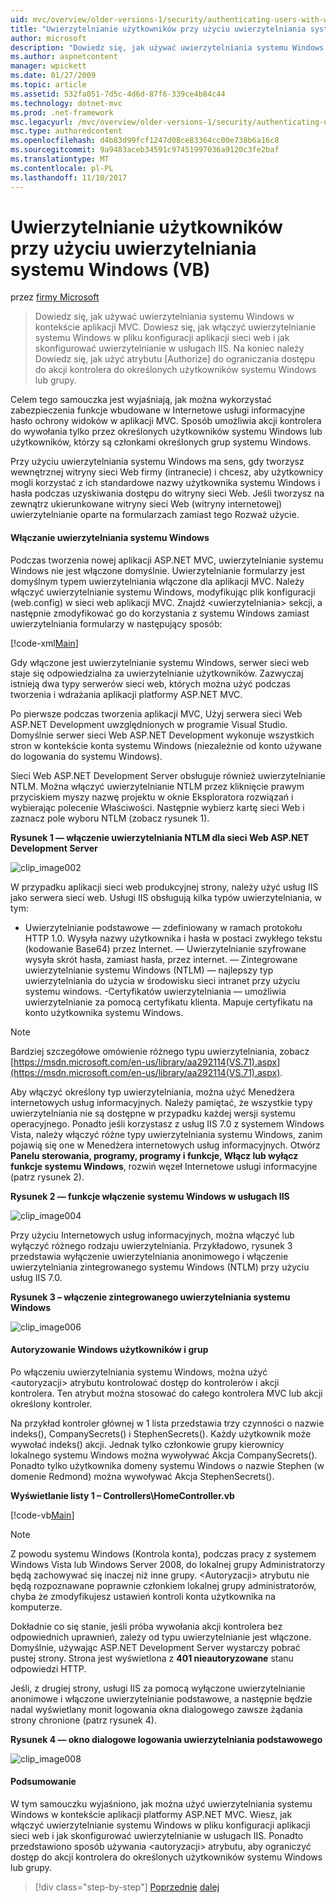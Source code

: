 ```yaml
---
uid: mvc/overview/older-versions-1/security/authenticating-users-with-windows-authentication-vb
title: "Uwierzytelnianie użytkowników przy użyciu uwierzytelniania systemu Windows (VB) | Dokumentacja firmy Microsoft"
author: microsoft
description: "Dowiedz się, jak używać uwierzytelniania systemu Windows w kontekście aplikacji MVC. Możesz dowiedzieć się, jak włączyć uwierzytelnianie systemu Windows w Twojej aplikacji sieci web co..."
ms.author: aspnetcontent
manager: wpickett
ms.date: 01/27/2009
ms.topic: article
ms.assetid: 532fa051-7d5c-4d6d-87f6-339ce4b84c44
ms.technology: dotnet-mvc
ms.prod: .net-framework
msc.legacyurl: /mvc/overview/older-versions-1/security/authenticating-users-with-windows-authentication-vb
msc.type: authoredcontent
ms.openlocfilehash: d4b83d99fcf1247d08ce83364cc00e738b6a16c8
ms.sourcegitcommit: 9a9483aceb34591c97451997036a9120c3fe2baf
ms.translationtype: MT
ms.contentlocale: pl-PL
ms.lasthandoff: 11/10/2017
---
```

<a name="authenticating-users-with-windows-authentication-vb"></a>Uwierzytelnianie użytkowników przy użyciu uwierzytelniania systemu Windows (VB)
====================
przez [firmy Microsoft](https://github.com/microsoft)

> Dowiedz się, jak używać uwierzytelniania systemu Windows w kontekście aplikacji MVC. Dowiesz się, jak włączyć uwierzytelnianie systemu Windows w pliku konfiguracji aplikacji sieci web i jak skonfigurować uwierzytelnianie w usługach IIS. Na koniec należy Dowiedz się, jak użyć atrybutu [Authorize] do ograniczania dostępu do akcji kontrolera do określonych użytkowników systemu Windows lub grupy.


Celem tego samouczka jest wyjaśniają, jak można wykorzystać zabezpieczenia funkcje wbudowane w Internetowe usługi informacyjne hasło ochrony widoków w aplikacji MVC. Sposób umożliwia akcji kontrolera do wywołania tylko przez określonych użytkowników systemu Windows lub użytkowników, którzy są członkami określonych grup systemu Windows.

Przy użyciu uwierzytelniania systemu Windows ma sens, gdy tworzysz wewnętrznej witryny sieci Web firmy (intranecie) i chcesz, aby użytkownicy mogli korzystać z ich standardowe nazwy użytkownika systemu Windows i hasła podczas uzyskiwania dostępu do witryny sieci Web. Jeśli tworzysz na zewnątrz ukierunkowane witryny sieci Web (witryny internetowej) uwierzytelnianie oparte na formularzach zamiast tego Rozważ użycie.

#### <a name="enabling-windows-authentication"></a>Włączanie uwierzytelniania systemu Windows

Podczas tworzenia nowej aplikacji ASP.NET MVC, uwierzytelnianie systemu Windows nie jest włączone domyślnie. Uwierzytelnianie formularzy jest domyślnym typem uwierzytelniania włączone dla aplikacji MVC. Należy włączyć uwierzytelnianie systemu Windows, modyfikując plik konfiguracji (web.config) w sieci web aplikacji MVC. Znajdź &lt;uwierzytelniania&gt; sekcji, a następnie zmodyfikować go do korzystania z systemu Windows zamiast uwierzytelniania formularzy w następujący sposób:

[!code-xml[Main](authenticating-users-with-windows-authentication-vb/samples/sample1.xml)]

Gdy włączone jest uwierzytelnianie systemu Windows, serwer sieci web staje się odpowiedzialna za uwierzytelnianie użytkowników. Zazwyczaj istnieją dwa typy serwerów sieci web, których można użyć podczas tworzenia i wdrażania aplikacji platformy ASP.NET MVC.

Po pierwsze podczas tworzenia aplikacji MVC, Użyj serwera sieci Web ASP.NET Development uwzględnionych w programie Visual Studio. Domyślnie serwer sieci Web ASP.NET Development wykonuje wszystkich stron w kontekście konta systemu Windows (niezależnie od konto używane do logowania do systemu Windows).

Sieci Web ASP.NET Development Server obsługuje również uwierzytelnianie NTLM. Można włączyć uwierzytelnianie NTLM przez kliknięcie prawym przyciskiem myszy nazwę projektu w oknie Eksploratora rozwiązań i wybierając polecenie Właściwości. Następnie wybierz kartę sieci Web i zaznacz pole wyboru NTLM (zobacz rysunek 1).

**Rysunek 1 — włączenie uwierzytelniania NTLM dla sieci Web ASP.NET Development Server**

![clip_image002](authenticating-users-with-windows-authentication-vb/_static/image1.jpg)

W przypadku aplikacji sieci web produkcyjnej strony, należy użyć usług IIS jako serwera sieci web. Usługi IIS obsługują kilka typów uwierzytelniania, w tym:

- Uwierzytelnianie podstawowe — zdefiniowany w ramach protokołu HTTP 1.0. Wysyła nazwy użytkownika i hasła w postaci zwykłego tekstu (kodowanie Base64) przez Internet. — Uwierzytelnianie szyfrowane wysyła skrót hasła, zamiast hasła, przez internet. — Zintegrowane uwierzytelnianie systemu Windows (NTLM) — najlepszy typ uwierzytelniania do użycia w środowisku sieci intranet przy użyciu systemu windows. -Certyfikatów uwierzytelniania — umożliwia uwierzytelnianie za pomocą certyfikatu klienta. Mapuje certyfikatu na konto użytkownika systemu Windows.

> [!NOTE] 
> 
> Bardziej szczegółowe omówienie różnego typu uwierzytelniania, zobacz [https://msdn.microsoft.com/en-us/library/aa292114(VS.71).aspx](https://msdn.microsoft.com/en-us/library/aa292114(VS.71).aspx).


Aby włączyć określony typ uwierzytelniania, można użyć Menedżera internetowych usług informacyjnych. Należy pamiętać, że wszystkie typy uwierzytelniania nie są dostępne w przypadku każdej wersji systemu operacyjnego. Ponadto jeśli korzystasz z usług IIS 7.0 z systemem Windows Vista, należy włączyć różne typy uwierzytelniania systemu Windows, zanim pojawią się one w Menedżera internetowych usług informacyjnych. Otwórz **Panelu sterowania, programy, programy i funkcje, Włącz lub wyłącz funkcje systemu Windows**, rozwiń węzeł Internetowe usługi informacyjne (patrz rysunek 2).

**Rysunek 2 — funkcje włączenie systemu Windows w usługach IIS**

![clip_image004](authenticating-users-with-windows-authentication-vb/_static/image2.jpg)

Przy użyciu Internetowych usług informacyjnych, można włączyć lub wyłączyć różnego rodzaju uwierzytelniania. Przykładowo, rysunek 3 przedstawia wyłączenie uwierzytelniania anonimowego i włączenie uwierzytelniania zintegrowanego systemu Windows (NTLM) przy użyciu usług IIS 7.0.

**Rysunek 3 – włączenie zintegrowanego uwierzytelniania systemu Windows**

![clip_image006](authenticating-users-with-windows-authentication-vb/_static/image3.jpg)

#### <a name="authorizing-windows-users-and-groups"></a>Autoryzowanie Windows użytkowników i grup

Po włączeniu uwierzytelniania systemu Windows, można użyć &lt;autoryzacji&gt; atrybutu kontrolować dostęp do kontrolerów i akcji kontrolera. Ten atrybut można stosować do całego kontrolera MVC lub akcji określony kontroler.

Na przykład kontroler głównej w 1 lista przedstawia trzy czynności o nazwie indeks(), CompanySecrets() i StephenSecrets(). Każdy użytkownik może wywołać indeks() akcji. Jednak tylko członkowie grupy kierownicy lokalnego systemu Windows można wywoływać Akcja CompanySecrets(). Ponadto tylko użytkownika domeny systemu Windows o nazwie Stephen (w domenie Redmond) można wywoływać Akcja StephenSecrets().

**Wyświetlanie listy 1 – Controllers\HomeController.vb**

[!code-vb[Main](authenticating-users-with-windows-authentication-vb/samples/sample2.vb)]

> [!NOTE]
> Z powodu systemu Windows (Kontrola konta), podczas pracy z systemem Windows Vista lub Windows Server 2008, do lokalnej grupy Administratorzy będą zachowywać się inaczej niż inne grupy. &lt;Autoryzacji&gt; atrybutu nie będą rozpoznawane poprawnie członkiem lokalnej grupy administratorów, chyba że zmodyfikujesz ustawień kontroli konta użytkownika na komputerze.


Dokładnie co się stanie, jeśli próba wywołania akcji kontrolera bez odpowiednich uprawnień, zależy od typu uwierzytelnianie jest włączone. Domyślnie, używając ASP.NET Development Server wystarczy pobrać pustej strony. Strona jest wyświetlona z **401 nieautoryzowane** stanu odpowiedzi HTTP.

Jeśli, z drugiej strony, usługi IIS za pomocą wyłączone uwierzytelnianie anonimowe i włączone uwierzytelnianie podstawowe, a następnie będzie nadal wyświetlany monit logowania okna dialogowego zawsze żądania strony chronione (patrz rysunek 4).

**Rysunek 4 — okno dialogowe logowania uwierzytelniania podstawowego**

![clip_image008](authenticating-users-with-windows-authentication-vb/_static/image4.jpg)

#### <a name="summary"></a>Podsumowanie

W tym samouczku wyjaśniono, jak można użyć uwierzytelniania systemu Windows w kontekście aplikacji platformy ASP.NET MVC. Wiesz, jak włączyć uwierzytelnianie systemu Windows w pliku konfiguracji aplikacji sieci web i jak skonfigurować uwierzytelnianie w usługach IIS. Ponadto przedstawiono sposób używania &lt;autoryzacji&gt; atrybutu, aby ograniczyć dostęp do akcji kontrolera do określonych użytkowników systemu Windows lub grupy.

>[!div class="step-by-step"]
[Poprzednie](authenticating-users-with-forms-authentication-vb.md)
[dalej](preventing-javascript-injection-attacks-vb.md)
